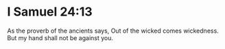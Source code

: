 # I Samuel 24:13

As the proverb of the ancients says, Out of the wicked comes wickedness. But my hand shall not be against you.
